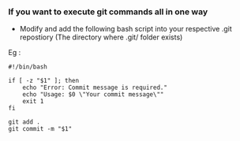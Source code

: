 ### If you want to execute git commands all in one way

- Modify and add the following bash script into your respective .git repostiory (The directory where .git/ folder exists)


Eg : 

```
#!/bin/bash

if [ -z "$1" ]; then
    echo "Error: Commit message is required."
    echo "Usage: $0 \"Your commit message\""
    exit 1
fi

git add .
git commit -m "$1"


```
